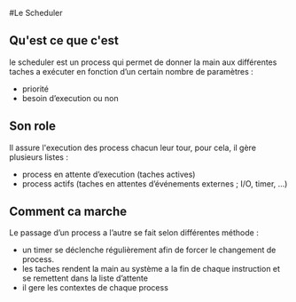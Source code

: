 #Le Scheduler

## Qu'est ce que c'est
le scheduler est un process qui permet de donner la main aux différentes taches a exécuter en fonction d’un certain nombre de paramètres :

- priorité
- besoin d’execution ou non

## Son role
Il assure l'execution des process chacun leur tour, pour cela, 
il gère plusieurs listes :

- process en attente d’execution (taches actives)
- process actifs (taches en attentes d’événements externes ; I/O, timer, …)

## Comment ca marche
Le passage d’un process a l’autre se fait selon différentes méthode :

- un timer se déclenche régulièrement afin de forcer le changement de process.
- les taches rendent la main au système a la fin de chaque instruction et se remettent dans la liste d’attente
- il gere les contextes de chaque process